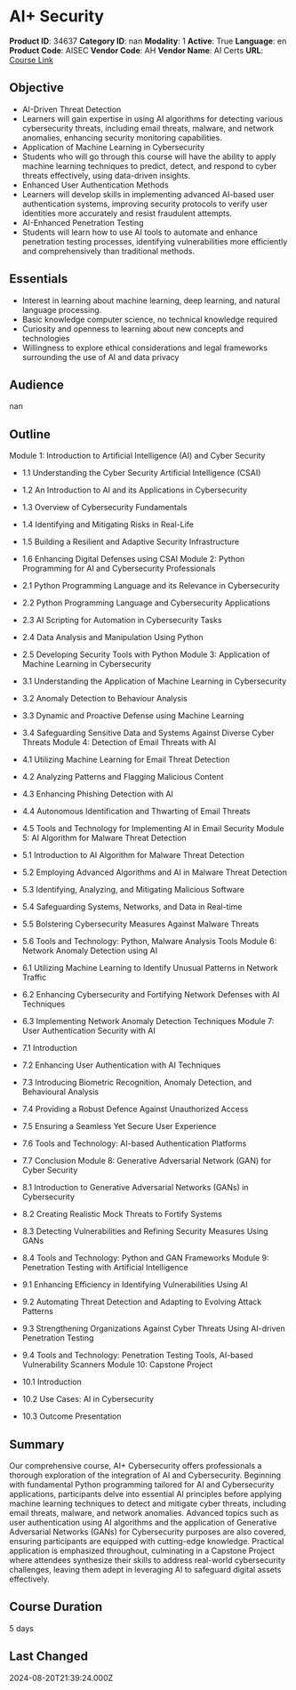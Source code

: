 # AI+ Security

**Product ID**: 34637
**Category ID**: nan
**Modality**: 1
**Active**: True
**Language**: en
**Product Code**: AISEC
**Vendor Code**: AH
**Vendor Name**: AI Certs
**URL**: [Course Link](https://www.fastlaneus.com/course/ah-aisec)

## Objective
- AI-Driven Threat Detection
- Learners will gain expertise in using AI algorithms for detecting various cybersecurity threats, including email threats, malware, and network anomalies, enhancing security monitoring capabilities.
- Application of Machine Learning in Cybersecurity
- Students who will go through this course will have the ability to apply machine learning techniques to predict, detect, and respond to cyber threats effectively, using data-driven insights.
- Enhanced User Authentication Methods
- Learners will develop skills in implementing advanced AI-based user authentication systems, improving security protocols to verify user identities more accurately and resist fraudulent attempts.
- AI-Enhanced Penetration Testing
- Students will learn how to use AI tools to automate and enhance penetration testing processes, identifying vulnerabilities more efficiently and comprehensively than traditional methods.

## Essentials
- Interest in learning about machine learning, deep learning, and natural language processing.
- Basic knowledge computer science, no technical knowledge required
- Curiosity and openness to learning about new concepts and technologies
- Willingness to explore ethical considerations and legal frameworks surrounding the use of AI and data privacy

## Audience
nan

## Outline
Module 1: Introduction to Artificial Intelligence (AI) and Cyber Security


- 1.1 Understanding the Cyber Security Artificial Intelligence (CSAI)
- 1.2 An Introduction to AI and its Applications in Cybersecurity
- 1.3 Overview of Cybersecurity Fundamentals
- 1.4 Identifying and Mitigating Risks in Real-Life
- 1.5 Building a Resilient and Adaptive Security Infrastructure
- 1.6 Enhancing Digital Defenses using CSAI
Module 2: Python Programming for AI and Cybersecurity Professionals


- 2.1 Python Programming Language and its Relevance in Cybersecurity
- 2.2 Python Programming Language and Cybersecurity Applications
- 2.3 AI Scripting for Automation in Cybersecurity Tasks
- 2.4 Data Analysis and Manipulation Using Python
- 2.5 Developing Security Tools with Python
Module 3: Application of Machine Learning in Cybersecurity


- 3.1 Understanding the Application of Machine Learning in Cybersecurity
- 3.2 Anomaly Detection to Behaviour Analysis
- 3.3 Dynamic and Proactive Defense using Machine Learning
- 3.4 Safeguarding Sensitive Data and Systems Against Diverse Cyber Threats
Module 4: Detection of Email Threats with AI


- 4.1 Utilizing Machine Learning for Email Threat Detection
- 4.2 Analyzing Patterns and Flagging Malicious Content
- 4.3 Enhancing Phishing Detection with AI
- 4.4 Autonomous Identification and Thwarting of Email Threats
- 4.5 Tools and Technology for Implementing AI in Email Security
Module 5: AI Algorithm for Malware Threat Detection


- 5.1 Introduction to AI Algorithm for Malware Threat Detection
- 5.2 Employing Advanced Algorithms and AI in Malware Threat Detection
- 5.3 Identifying, Analyzing, and Mitigating Malicious Software
- 5.4 Safeguarding Systems, Networks, and Data in Real-time
- 5.5 Bolstering Cybersecurity Measures Against Malware Threats
- 5.6 Tools and Technology: Python, Malware Analysis Tools
Module 6: Network Anomaly Detection using AI


- 6.1 Utilizing Machine Learning to Identify Unusual Patterns in Network Traffic
- 6.2 Enhancing Cybersecurity and Fortifying Network Defenses with AI Techniques
- 6.3 Implementing Network Anomaly Detection Techniques
Module 7: User Authentication Security with AI


- 7.1 Introduction
- 7.2 Enhancing User Authentication with AI Techniques
- 7.3 Introducing Biometric Recognition, Anomaly Detection, and Behavioural Analysis
- 7.4 Providing a Robust Defence Against Unauthorized Access
- 7.5 Ensuring a Seamless Yet Secure User Experience
- 7.6 Tools and Technology: AI-based Authentication Platforms
- 7.7 Conclusion
Module 8: Generative Adversarial Network (GAN) for Cyber Security


- 8.1 Introduction to Generative Adversarial Networks (GANs) in Cybersecurity
- 8.2 Creating Realistic Mock Threats to Fortify Systems
- 8.3 Detecting Vulnerabilities and Refining Security Measures Using GANs
- 8.4 Tools and Technology: Python and GAN Frameworks
Module 9: Penetration Testing with Artificial Intelligence


- 9.1 Enhancing Efficiency in Identifying Vulnerabilities Using AI
- 9.2 Automating Threat Detection and Adapting to Evolving Attack Patterns
- 9.3 Strengthening Organizations Against Cyber Threats Using AI-driven Penetration Testing
- 9.4 Tools and Technology: Penetration Testing Tools, AI-based Vulnerability Scanners
Module 10: Capstone Project


- 10.1 Introduction
- 10.2 Use Cases: AI in Cybersecurity
- 10.3 Outcome Presentation

## Summary
Our comprehensive course, AI+ Cybersecurity offers professionals a thorough exploration of the integration of AI and Cybersecurity. Beginning with fundamental Python programming tailored for AI and Cybersecurity applications, participants delve into essential AI principles before applying machine learning techniques to detect and mitigate cyber threats, including email threats, malware, and network anomalies. Advanced topics such as user authentication using AI algorithms and the application of Generative Adversarial Networks (GANs) for Cybersecurity purposes are also covered, ensuring participants are equipped with cutting-edge knowledge. Practical application is emphasized throughout, culminating in a Capstone Project where attendees synthesize their skills to address real-world cybersecurity challenges, leaving them adept in leveraging AI to safeguard digital assets effectively.

## Course Duration
5 days

## Last Changed
2024-08-20T21:39:24.000Z
